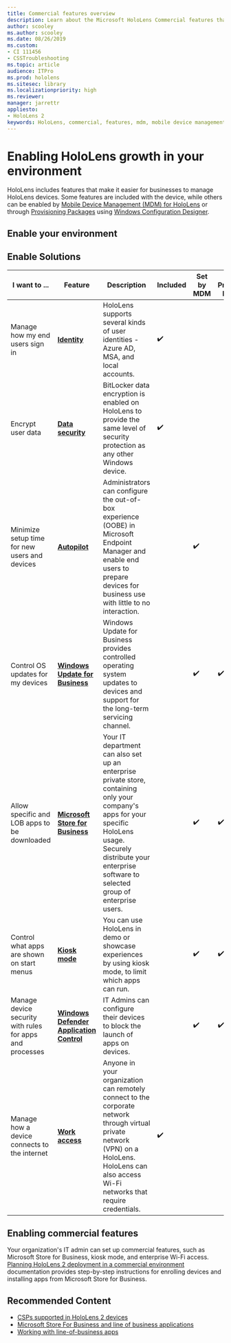 ```yaml
---
title: Commercial features overview
description: Learn about the Microsoft HoloLens Commercial features that make it easier for businesses to manage HoloLens devices. 
author: scooley
ms.author: scooley
ms.date: 08/26/2019
ms.custom: 
- CI 111456
- CSSTroubleshooting
ms.topic: article
audience: ITPro
ms.prod: hololens
ms.sitesec: library
ms.localizationpriority: high
ms.reviewer: 
manager: jarrettr
appliesto:
- HoloLens 2
keywords: HoloLens, commercial, features, mdm, mobile device management, kiosk mode
---
```


# Enabling HoloLens growth in your environment

HoloLens includes features that make it easier for businesses to manage HoloLens devices. Some features are included with the device, while others can be enabled by [Mobile Device Management (MDM) for HoloLens](hololens-mdm-configure.md)  or through [Provisioning Packages](https://docs.microsoft.com/hololens/hololens-provisioning) using [Windows Configuration Designer](https://www.microsoft.com/store/productId/9NBLGGH4TX22).

## Enable your environment

## Enable Solutions

| I want to ... | Feature | Description | Included |Set by MDM | Set by Provisioning Packages 
|---------| ------------|------------|------------|-------| ----- |
Manage how my end users sign in | [**Identity**](hololens-identity.md) | HoloLens supports several kinds of user identities - Azure AD, MSA, and local accounts.  |✔️  | | |
| Encrypt user data | [**Data security**](security-overview.md) | BitLocker data encryption is enabled on HoloLens to provide the same level of security protection as any other Windows device. | ✔️| | |
Minimize setup time for new users and devices | [**Autopilot**](https://docs.microsoft.com/hololens/hololens2-autopilot) | Administrators can configure the out-of-box experience (OOBE) in Microsoft Endpoint Manager and enable end users to prepare devices for business use with little to no interaction. |  | ✔️ |  |
| Control OS updates for my devices | [**Windows Update for Business**](hololens-updates.md#managing-updates-by-using-windows-update-for-business) | Windows Update for Business provides controlled operating system updates to devices and support for the long-term servicing channel. |  | ✔️ | ✔️ |
| Allow specific and LOB apps to be downloaded |[**Microsoft Store for Business**](app-deploy-store-business.md#microsoft-store-for-business) | Your IT department can also set up an enterprise private store, containing only your company's apps for your specific HoloLens usage. Securely distribute your enterprise software to selected group of enterprise users. | | ✔️ | ✔️ |
| Control what apps are shown on start menus |[**Kiosk mode**](hololens-kiosk.md) |You can use HoloLens in demo or showcase experiences by using kiosk mode, to limit which apps can run. | | ✔️ | ✔️ |
| Manage device security with rules for apps and processes | [**Windows Defender Application Control**](https://docs.microsoft.com/hololens/windows-defender-application-control-wdac) | IT Admins can configure their devices to block the launch of apps on devices. | | ✔️ | ✔️ | 
| Manage how a device connects to the internet | [**Work access**](hololens-certificates-network.md) |Anyone in your organization can remotely connect to the corporate network through virtual private network (VPN) on a HoloLens. HoloLens can also access Wi-Fi networks that require credentials. | ✔️  |  | |
  
## Enabling commercial features

Your organization's IT admin can set up commercial features, such as Microsoft Store for Business, kiosk mode, and enterprise Wi-Fi access. [Planning HoloLens 2 deployment in a commercial environment](hololens-core-components.md) documentation provides step-by-step instructions for enrolling devices and installing apps from Microsoft Store for Business.

## Recommended Content

- [CSPs supported in HoloLens 2 devices](https://docs.microsoft.com/windows/client-management/mdm/policies-in-policy-csp-supported-by-hololens2)
- [Microsoft Store For Business and line of business applications](https://docs.microsoft.com/hololens/app-deploy-overview)
- [Working with line-of-business apps](/microsoft-store/working-with-line-of-business-apps)
